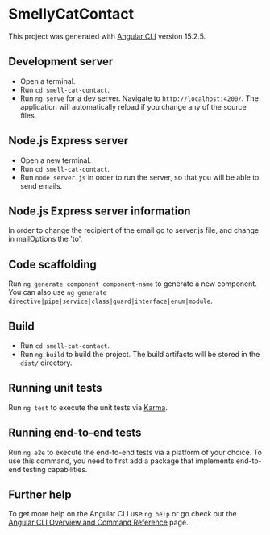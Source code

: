 # SmellyCatContact

This project was generated with [Angular CLI](https://github.com/angular/angular-cli) version 15.2.5.

## Development server

- Open a terminal.
- Run `cd smell-cat-contact`.
- Run `ng serve` for a dev server. Navigate to `http://localhost:4200/`. The application will automatically reload if you change any of the source files.

## Node.js Express server

- Open a new terminal.
- Run `cd smell-cat-contact`.
- Run `node server.js` in order to run the server, so that you will be able to send emails.

## Node.js Express server information

In order to change the recipient of the email go to server.js file, and change in mailOptions the 'to'.

## Code scaffolding

Run `ng generate component component-name` to generate a new component. You can also use `ng generate directive|pipe|service|class|guard|interface|enum|module`.

## Build

- Run `cd smell-cat-contact`.
- Run `ng build` to build the project. The build artifacts will be stored in the `dist/` directory.

## Running unit tests

Run `ng test` to execute the unit tests via [Karma](https://karma-runner.github.io).

## Running end-to-end tests

Run `ng e2e` to execute the end-to-end tests via a platform of your choice. To use this command, you need to first add a package that implements end-to-end testing capabilities.

## Further help

To get more help on the Angular CLI use `ng help` or go check out the [Angular CLI Overview and Command Reference](https://angular.io/cli) page.
